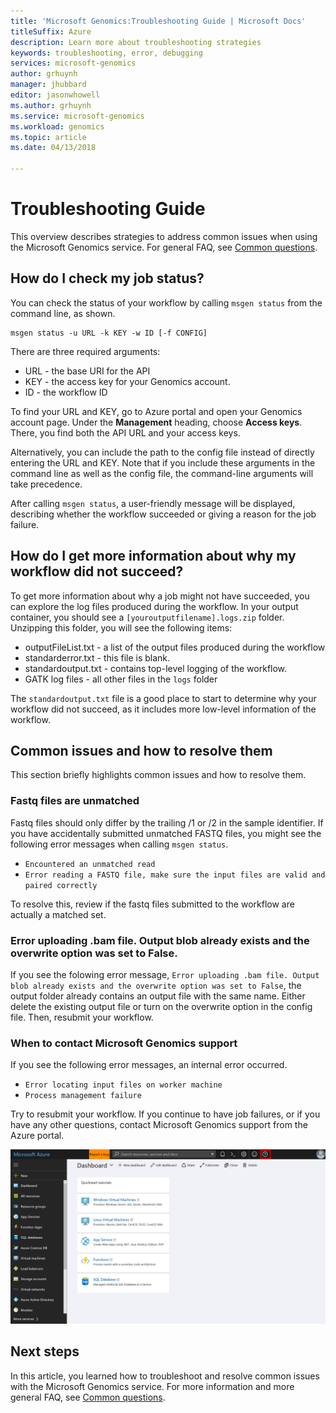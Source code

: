 ```yaml
---
title: 'Microsoft Genomics:Troubleshooting Guide | Microsoft Docs'
titleSuffix: Azure
description: Learn more about troubleshooting strategies
keywords: troubleshooting, error, debugging
services: microsoft-genomics
author: grhuynh
manager: jhubbard
editor: jasonwhowell
ms.author: grhuynh
ms.service: microsoft-genomics
ms.workload: genomics
ms.topic: article
ms.date: 04/13/2018

---
```

# Troubleshooting Guide
This overview describes strategies to address common issues when using the Microsoft Genomics service. For general FAQ, see [Common questions](frequently-asked-questions-genomics.md). 


## How do I check my job status?
You can check the status of your workflow by calling `msgen status` from the command line, as shown. 

```
msgen status -u URL -k KEY -w ID [-f CONFIG] 
```

There are three required arguments:
* URL - the base URI for the API
* KEY - the access key for your Genomics account. 
* ID - the workflow ID

To find your URL and KEY, go to Azure portal and open your Genomics account page. Under the **Management** heading, choose **Access keys**. There, you find both the API URL and your access keys.

Alternatively, you can include the path to the config file instead of directly entering the URL and KEY. Note that if you include these arguments in the command line as well as the config file, the command-line arguments will take precedence. 

After calling `msgen status`, a user-friendly message will be displayed, describing whether the workflow succeeded or giving a reason for the job failure. 


## How do I get more information about why my workflow did not succeed?

To get more information about why a job might not have succeeded, you can explore the log files produced during the workflow. In your output container, you should see a `[youroutputfilename].logs.zip` folder.  Unzipping this folder, you will see the following items:

* outputFileList.txt - a list of the output files produced during the workflow
* standarderror.txt - this file is blank.
* standardoutput.txt - contains top-level logging of the workflow. 
* GATK log files - all other files in the `logs` folder

The `standardoutput.txt` file is a good place to start to determine why your workflow did not succeed, as it includes more low-level information of the workflow. 

## Common issues and how to resolve them
This section briefly highlights common issues and how to resolve them.

### Fastq files are unmatched
Fastq files should only differ by the trailing /1 or /2 in the sample identifier. If you have accidentally submitted unmatched FASTQ files, you might see the following error messages when calling `msgen status`.
* `Encountered an unmatched read`
* `Error reading a FASTQ file, make sure the input files are valid and paired correctly` 

To resolve this, review if the fastq files submitted to the workflow are actually a matched set. 


### Error uploading .bam file. Output blob already exists and the overwrite option was set to False.
If you see the folowing error message, `Error uploading .bam file. Output blob already exists and the overwrite option was set to False`, the output folder already contains an output file with the same name.  Either delete the existing output file or turn on the overwrite option in the config file. Then, resubmit your workflow.

### When to contact Microsoft Genomics support
If you see the following error messages, an internal error occurred. 

* `Error locating input files on worker machine`
* `Process management failure`

Try to resubmit your workflow. If you continue to have job failures, or if you have any other questions, contact Microsoft Genomics support from the Azure portal.

![Contact support on Azure portal](./media/troubleshooting-guide/genomics-contact-support.png "Contact support on Azure portal")

## Next steps
In this article, you learned how to troubleshoot and resolve common issues with the Microsoft Genomics service. For more information and more general FAQ, see [Common questions](frequently-asked-questions-genomics.md). 